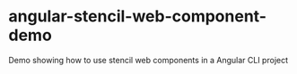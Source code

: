 # angular-stencil-web-component-demo
Demo showing how to use stencil web components in a Angular CLI project

